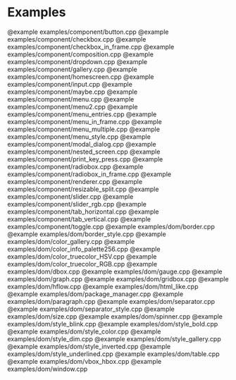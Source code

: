 # Examples
@example examples/component/button.cpp
@example examples/component/checkbox.cpp
@example examples/component/checkbox_in_frame.cpp
@example examples/component/composition.cpp
@example examples/component/dropdown.cpp
@example examples/component/gallery.cpp
@example examples/component/homescreen.cpp
@example examples/component/input.cpp
@example examples/component/maybe.cpp
@example examples/component/menu.cpp
@example examples/component/menu2.cpp
@example examples/component/menu_entries.cpp
@example examples/component/menu_in_frame.cpp
@example examples/component/menu_multiple.cpp
@example examples/component/menu_style.cpp
@example examples/component/modal_dialog.cpp
@example examples/component/nested_screen.cpp
@example examples/component/print_key_press.cpp
@example examples/component/radiobox.cpp
@example examples/component/radiobox_in_frame.cpp
@example examples/component/renderer.cpp
@example examples/component/resizable_split.cpp
@example examples/component/slider.cpp
@example examples/component/slider_rgb.cpp
@example examples/component/tab_horizontal.cpp
@example examples/component/tab_vertical.cpp
@example examples/component/toggle.cpp
@example examples/dom/border.cpp
@example examples/dom/border_style.cpp
@example examples/dom/color_gallery.cpp
@example examples/dom/color_info_palette256.cpp
@example examples/dom/color_truecolor_HSV.cpp
@example examples/dom/color_truecolor_RGB.cpp
@example examples/dom/dbox.cpp
@example examples/dom/gauge.cpp
@example examples/dom/graph.cpp
@example examples/dom/gridbox.cpp
@example examples/dom/hflow.cpp
@example examples/dom/html_like.cpp
@example examples/dom/package_manager.cpp
@example examples/dom/paragraph.cpp
@example examples/dom/separator.cpp
@example examples/dom/separator_style.cpp
@example examples/dom/size.cpp
@example examples/dom/spinner.cpp
@example examples/dom/style_blink.cpp
@example examples/dom/style_bold.cpp
@example examples/dom/style_color.cpp
@example examples/dom/style_dim.cpp
@example examples/dom/style_gallery.cpp
@example examples/dom/style_inverted.cpp
@example examples/dom/style_underlined.cpp
@example examples/dom/table.cpp
@example examples/dom/vbox_hbox.cpp
@example examples/dom/window.cpp